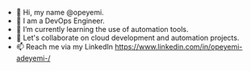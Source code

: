 - 👋 Hi, my name @opeyemi.
- 👀 I am a DevOps Engineer.
- 🌱 I’m currently learning the use of automation tools.
- 💞️ Let's collaborate on cloud development and automation projects.
- 📫 Reach me via my LinkedIn https://www.linkedin.com/in/opeyemi-adeyemi-/
